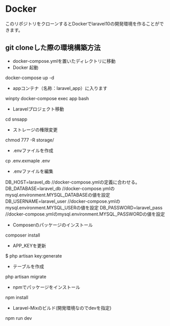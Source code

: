 # Docker
このリポジトリをクローンするとDockerでlaravel10の開発環境を作ることができます。

## git cloneした際の環境構築方法
* docker-compose.ymlを置いたディレクトリに移動
* Docker 起動

docker-compose up -d
* appコンテナ（名称：laravel_app）に入ります

winpty docker-compose exec app bash
* Laravelプロジェクト移動

cd snsapp
* ストレージの権限変更

chmod 777 -R storage/
* .envファイルを作成

cp .env.exmaple .env
* .envファイルを編集

DB_HOST=laravel_db  //docker-compose.ymlの定義に合わせる。
DB_DATABASE=laravel_db //docker-compose.ymlのmysql.environment.MYSQL_DATABASEの値を設定
DB_USERNAME=laravel_user //docker-compose.ymlのmysql.environment.MYSQL_USERの値を設定
DB_PASSWORD=laravel_pass //docker-compose.ymlのmysql.environment.MYSQL_PASSWORDの値を設定
* Composerのパッケージのインストール

composer install
* APP_KEYを更新

$ php artisan key:generate
* テーブルを作成

php artisan migrate
* npmでパッケージをインストール

npm install
* Laravel-Mixのビルド(開発環境なのでdevを指定)

npm run dev
